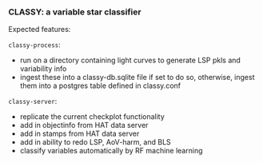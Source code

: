 ### CLASSY: a variable star classifier

Expected features:

`classy-process`:

- run on a directory containing light curves to generate LSP pkls and
  variability info
- ingest these into a classy-db.sqlite file if set to do so, otherwise, ingest
  them into a postgres table defined in classy.conf


`classy-server`:

- replicate the current checkplot functionality
- add in objectinfo from HAT data server
- add in stamps from HAT data server
- add in ability to redo LSP, AoV-harm, and BLS
- classify variables automatically by RF machine learning
